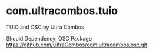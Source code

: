 # com.ultracombos.tuio
TUIO and OSC by Ultra Combos

Should Dependency: OSC Package
https://github.com/UltraCombos/com.ultracombos.osc.git
